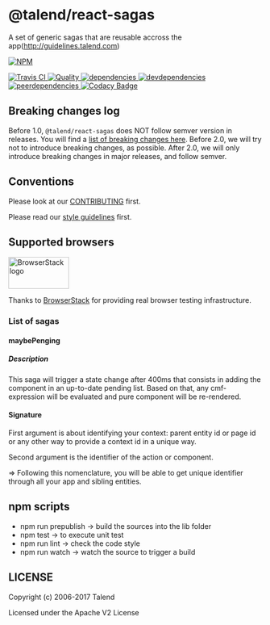 # @talend/react-sagas

A set of generic sagas that are reusable accross the app(http://guidelines.talend.com)

[![NPM][npm-icon] ][npm-url]

[![Travis CI][travis-ci-image] ][travis-ci-url]
[![Quality][quality-badge] ][quality-url]
[![dependencies][dependencies-image] ][dependencies-url]
[![devdependencies][devdependencies-image] ][devdependencies-url]
[![peerdependencies][peerdependencies-image] ][peerdependencies-url]
[![Codacy Badge](https://api.codacy.com/project/badge/Grade/2dd69f1168bb43f781fee182a67a00f2)](https://www.codacy.com/app/Talend/react-talend-sagas)

[npm-icon]: https://nodei.co/npm/react-talend-sagas.svg?downloads=true
[npm-url]: https://npmjs.org/package/@talend/react-sagas
[travis-ci-image]: https://travis-ci.org/Talend/react-talend-sagas.svg?branch=master
[travis-ci-url]: https://travis-ci.org/Talend/react-talend-sagas
[dependencies-image]: https://david-dm.org/Talend/react-talend-sagas.svg
[dependencies-url]: https://david-dm.org/Talend/react-talend-sagas
[devdependencies-image]: https://david-dm.org/Talend/react-talend-sagas/dev-status.svg
[devdependencies-url]: https://david-dm.org/Talend/react-talend-sagas#info=devDependencies
[peerdependencies-image]: https://david-dm.org/Talend/react-talend-sagas/peer-status.svg
[peerdependencies-url]: https://david-dm.org/Talend/react-talend-sagas?type=peer
[quality-badge]: http://npm.packagequality.com/shield/react-talend-sagas.svg
[quality-url]: http://packagequality.com/#?package=react-talend-sagas

## Breaking changes log

Before 1.0, `@talend/react-sagas` does NOT follow semver version in releases.
You will find a [list of breaking changes here](https://github.com/Talend/ui/wiki/BREAKING-CHANGE).
Before 2.0, we will try not to introduce breaking changes, as possible.
After 2.0, we will only introduce breaking changes in major releases, and follow semver.

## Conventions

Please look at our [CONTRIBUTING](https://github.com/Talend/tools/blob/master/tools-root-github/CONTRIBUTING.md) first.

Please read our [style guidelines](http://guidelines.talend.com) first.

## Supported browsers

<img src="https://camo.githubusercontent.com/46a1f6891a7e0d7f74956a056b19d6ba5b76a3be/68747470733a2f2f7777772e62726f77736572737461636b2e636f6d2f696d616765732f6c61796f75742f62726f77736572737461636b2d6c6f676f2d363030783331352e706e67" alt="BrowserStack logo" width="120" height="63">

Thanks to [BrowserStack](https://www.browserstack.com/) for providing real browser testing infrastructure.

### List of sagas

#### maybePenging

##### Description

This saga will trigger a state change after 400ms that consists in adding the component in an up-to-date pending list.
Based on that, any cmf-expression will be evaluated and pure component will be re-rendered.

#### Signature

First argument is about identifying your context: parent entity id or page id or any other way to provide a context id in a unique way.

Second argument is the identifier of the action or component.

=> Following this nomenclature, you will be able to get unique identifier through all your app and sibling entities.

## npm scripts

* npm run prepublish -> build the sources into the lib folder
* npm test -> to execute unit test
* npm run lint -> check the code style
* npm run watch -> watch the source to trigger a build

## LICENSE

Copyright (c) 2006-2017 Talend

Licensed under the Apache V2 License
